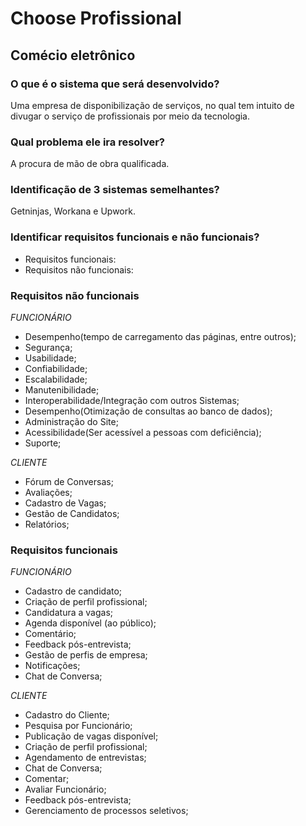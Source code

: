 # Choose Profissional
## Comécio eletrônico 
###  O que é o sistema que será desenvolvido? 
Uma empresa de disponibilização de serviços, no qual tem intuito de divugar o serviço de profissionais por meio da tecnologia. 
###  Qual problema ele ira resolver?
 A procura de mão de obra qualificada.
###  Identificação de 3 sistemas semelhantes?
 Getninjas, Workana e Upwork.
### Identificar requisitos funcionais e não funcionais?
- Requisitos funcionais:
- Requisitos não funcionais:
### Requisitos não funcionais

 *FUNCIONÁRIO*
 
- Desempenho(tempo de carregamento das páginas, entre outros);
- Segurança;
- Usabilidade;
- Confiabilidade;
- Escalabilidade;
- Manutenibilidade;
- Interoperabilidade/Integração com outros Sistemas;
- Desempenho(Otimização de consultas ao banco de dados);
- Administração do Site;
- Acessibilidade(Ser acessível a pessoas com deficiência);
- Suporte;

*CLIENTE*

- Fórum de Conversas;
- Avaliações;
- Cadastro de Vagas;
- Gestão de Candidatos;
- Relatórios;

### Requisitos funcionais  

*FUNCIONÁRIO* 
                                   
- Cadastro de candidato;
- Criação de perfil profissional;
- Candidatura a vagas;
- Agenda disponível (ao público);
- Comentário;
- Feedback pós-entrevista;
- Gestão de perfis de empresa; 
- Notificações;
- Chat de Conversa;

*CLIENTE*

- Cadastro do Cliente; 
- Pesquisa por Funcionário;
- Publicação de vagas disponível;
- Criação de perfil profissional;
- Agendamento de entrevistas;
- Chat de Conversa; 
- Comentar; 
- Avaliar Funcionário;
- Feedback pós-entrevista;
- Gerenciamento de processos seletivos;
